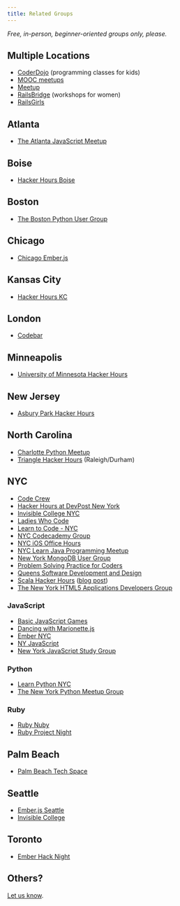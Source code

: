 ```yaml
---
title: Related Groups
---
```


*Free, in-person, beginner-oriented groups only, please.*

## Multiple Locations

* [CoderDojo](http://coderdojo.com/) (programming classes for kids)
* [MOOC meetups](http://moocs.meetup.com/)
* [Meetup](http://www.meetup.com/find/?categories=34)
* [RailsBridge](http://www.railsbridge.org/) (workshops for women)
* [RailsGirls](http://railsgirls.com/)

## Atlanta

* [The Atlanta JavaScript Meetup](http://www.meetup.com/AtlantaJavaScript/)

## Boise

* [Hacker Hours Boise](http://hackerhoursboise.github.io/)

## Boston

* [The Boston Python User Group](http://www.meetup.com/bostonpython/)

## Chicago

* [Chicago Ember.js](http://www.meetup.com/Chicago-Ember-js/)

## Kansas City

* [Hacker Hours KC](http://www.meetup.com/Hacker-Hours-KC/)

## London

* [Codebar](http://codebar.io)

## Minneapolis

* [University of Minnesota Hacker Hours](http://umnhackerhours.github.io/)

## New Jersey

* [Asbury Park Hacker Hours](https://www.meetup.com/Asbury-Park-Hacker-Hours/)

## North Carolina

* [Charlotte Python Meetup](http://www.meetup.com/python-charlotte/)
* [Triangle Hacker Hours](http://www.meetup.com/trianglehackerhours/) (Raleigh/Durham)

## NYC

* [Code Crew](http://www.meetup.com/codecrewny/)
* [Hacker Hours at DevPost New York](http://www.meetup.com/Hacker-Hours-at-Devpost-New-York/)
* [Invisible College NYC](http://www.meetup.com/Invisible-College-NYC/)
* [Ladies Who Code](http://www.meetup.com/Ladies-Who-Code/)
* [Learn to Code - NYC](http://www.meetup.com/Learn-to-Code-NYC/)
* [NYC Codecademy Group](http://www.meetup.com/NYC-Codecademy-Group/)
* [NYC iOS Office Hours](http://www.meetup.com/NYC-iOS-Office-Hours/)
* [NYC Learn Java Programming Meetup](http://www.meetup.com/Learn-Java-Programming/)
* [New York MongoDB User Group](http://www.meetup.com/New-York-MongoDB-User-Group/)
* [Problem Solving Practice for Coders](http://www.meetup.com/problemsolving/)
* [Queens Software Development and Design](http://www.meetup.com/Queens-Bayside-Sofware-Development-and-Design/)
* [Scala Hacker Hours](http://www.meetup.com/Scala-Hacker-Hours/) ([blog post](http://tech.gilt.com/2013/07/17/attend-our-first-ever-scala-hacker-hours-meetup-on/))
* [The New York HTML5 Applications Developers Group](http://www.meetup.com/html5-app-developers/)

### JavaScript

* [Basic JavaScript Games](https://www.meetup.com/Basic-Javascript-Games/)
* [Dancing with Marionette.js](http://www.meetup.com/Dancing-with-Marionette-js/)
* [Ember NYC](http://www.meetup.com/EmberJS-NYC/)
* [NY JavaScript](http://www.meetup.com/NY-JavaScript/)
* [New York JavaScript Study Group](http://www.meetup.com/New-York-JavaScript-Study-Group/)

### Python

* [Learn Python NYC](http://www.meetup.com/learn-python-nyc/)
* [The New York Python Meetup Group](http://www.meetup.com/nycpython/)

### Ruby

* [Ruby Nuby](http://www.meetup.com/ruby-nuby-info/)
* [Ruby Project Night](http://www.meetup.com/Ruby-Project-Night-NYC/)

## Palm Beach

* [Palm Beach Tech Space](https://www.meetup.com/Palm-Beach-Tech-Space/)

## Seattle

* [Ember.js Seattle](http://www.meetup.com/Ember-js-Seattle-Meetup/)
* [Invisible College](http://www.meetup.com/Invisible-College-Meetup/)

## Toronto

* [Ember Hack Night](http://www.meetup.com/Ember-Hack-Night/)

## Others?

[Let us know](https://github.com/afeld/hackerhours.org/issues/new).
